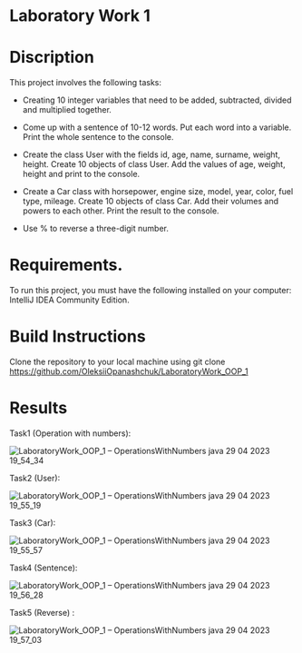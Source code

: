 # Laboratory Work 1

# Discription

This project involves the following tasks:

- Creating 10 integer variables that need to be added, subtracted, divided and multiplied together.

- Come up with a sentence of 10-12 words. Put each word into a variable. Print the whole sentence to the console.

- Create the class User with the fields id, age, name, surname, weight, height. Create 10 objects of class User. Add the values of age, weight, height and print to the console.

- Create a Car class with horsepower, engine size, model, year, color, fuel type, mileage. Create 10 objects of class Car. Add their volumes and powers to each other. Print the result to the console.

- Use % to reverse a three-digit number.


# Requirements.
To run this project, you must have the following installed on your computer: IntelliJ IDEA Community Edition.

# Build Instructions
Clone the repository to your local machine using
git clone https://github.com/OleksiiOpanashchuk/LaboratoryWork_OOP_1

# Results

Task1 (Operation with numbers): <br>

![LaboratoryWork_OOP_1 – OperationsWithNumbers java 29 04 2023 19_54_34](https://user-images.githubusercontent.com/132139593/235316777-a74b0ab1-b9bb-4e60-b6e8-d6c7a79d4e15.png)

Task2 (User): <br>

![LaboratoryWork_OOP_1 – OperationsWithNumbers java 29 04 2023 19_55_19](https://user-images.githubusercontent.com/132139593/235316821-72aa5f4a-2eed-4d8f-aa7c-977a53fbe931.png)

Task3 (Car): <br>

![LaboratoryWork_OOP_1 – OperationsWithNumbers java 29 04 2023 19_55_57](https://user-images.githubusercontent.com/132139593/235316859-3751700d-d635-4c30-909e-68b1d21e1621.png)

Task4 (Sentence): <br>

![LaboratoryWork_OOP_1 – OperationsWithNumbers java 29 04 2023 19_56_28](https://user-images.githubusercontent.com/132139593/235316893-76cbbefd-dd25-4d8b-ae2d-e7c6af821246.png)


Task5 (Reverse) : <br>

![LaboratoryWork_OOP_1 – OperationsWithNumbers java 29 04 2023 19_57_03](https://user-images.githubusercontent.com/132139593/235316935-546c47f7-eae2-419a-8c78-5aa08fb99912.png)
